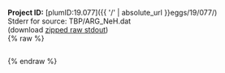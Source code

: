 **Project ID:** [plumID:19.077]({{ '/' | absolute_url }}eggs/19/077/)  
Stderr for source:  TBP/ARG_NeH.dat   
(download [zipped raw stdout](ARG_NeH.dat.plumed.stdout.txt.zip))  
{% raw %}
<pre>
</pre>
{% endraw %}
